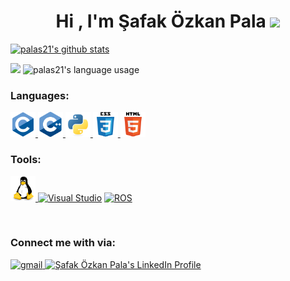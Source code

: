 <h1 align="center"><b>Hi , I'm Şafak Özkan Pala </b><img src="https://media.giphy.com/media/hvRJCLFzcasrR4ia7z/giphy.gif" width="35"> </h1>

<a align="center" href="https://git.io/typing-svg"><img src="https://readme-typing-svg.demolab.com?font=Fira+Code&weight=900&size=30&pause=1000&color=8A3CBD&center=true&vCenter=true&width=1000&lines=Computer+Engineering+Student;Currently+Working+on+Autonomous+Driving;Interested+In+Competitive+Programming" alt="palas21's github stats" /></a>

<img src="https://github-readme-stats.vercel.app/api?username=palas21&include_all_commits=true&count_private=true&show_icons=true&line_height=20&title_color=7A7ADB&icon_color=2234AE&text_color=D3D3D3&bg_color=0,000000,130F40" width="450">
<img src="https://github-readme-stats.vercel.app/api/top-langs?username=palas21&show_icons=true&locale=en&layout=compact&line_height=20&title_color=7A7ADB&icon_color=2234AE&text_color=D3D3D3&bg_color=0,000000,130F40" width="375"  alt="palas21's language usage"/>

<h3 align="left">Languages:</h3>
<p align="left"> 
<a href="https://www.cprogramming.com/" target="_blank"> <img src="https://raw.githubusercontent.com/devicons/devicon/master/icons/c/c-original.svg" alt="c" width="40" height="40"/> </a> 
<a href="https://www.w3schools.com/cpp/" target="_blank"> <img src="https://raw.githubusercontent.com/devicons/devicon/master/icons/cplusplus/cplusplus-original.svg" alt="cplusplus" width="40" height="40"/> </a> 
<a href="https://www.python.org" target="_blank"> <img src="https://raw.githubusercontent.com/devicons/devicon/master/icons/python/python-original.svg" alt="python" width="40" height="40"/> </a>
<a href="https://www.w3schools.com/css/" target="_blank" rel="noreferrer"> <img src="https://raw.githubusercontent.com/devicons/devicon/master/icons/css3/css3-original-wordmark.svg" alt="css3" width="40" height="40"/> </a> 
<a href="https://www.w3.org/html/" target="_blank" rel="noreferrer"> <img src="https://raw.githubusercontent.com/devicons/devicon/master/icons/html5/html5-original-wordmark.svg" alt="html5" width="40" height="40"/> </a>


<h3 align="left">Tools:</h3>
<p align="left">
<a href="https://www.linux.org/" target="_blank"> <img src="https://raw.githubusercontent.com/devicons/devicon/master/icons/linux/linux-original.svg" alt="linux" width="40" height="40"/> </a>
<a href="https://code.visualstudio.com/"><img alt="Visual Studio" title="Visual Studio Code" width="40" height="40" src="https://img.icons8.com/fluent/48/000000/visual-studio-code-2019.png" /></a>
<a href="https://wiki.ros.org" target="_blank"><img src="https://img.shields.io/badge/ros-%230A0FF9.svg?style=for-the-badge&logo=ros&logoColor=white" alt="ROS" width="50" height="40"/></a>
</p>

</br>

<h3 align="left"> Connect me with via: </h3>
<p align="left">
<a href="mailto:palacmpe@gmail.com" target="blank"> <img src="https://img.shields.io/static/v1?style=for-the-badge&message=Gmail&color=EA4335&logo=Gmail&logoColor=FFFFFF&label=" alt="gmail" width="80" height="40"/> </a>
<a href="https://www.linkedin.com/in/palasafak/">
    <img src="https://www.vectorlogo.zone/logos/linkedin/linkedin-icon.svg" alt="Şafak Özkan Pala's LinkedIn Profile" height="40" width="40"></a>